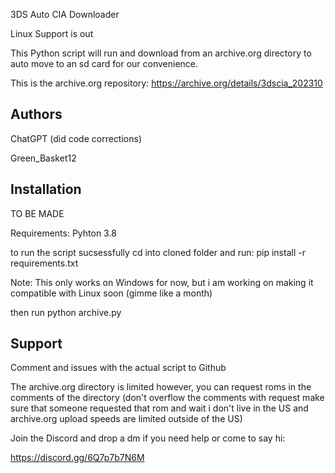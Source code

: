 
3DS Auto CIA Downloader

Linux Support is out

This Python script will run and download from an archive.org directory to auto move to an sd card for our convenience. 

This is the archive.org repository:
https://archive.org/details/3dscia_202310


## Authors

ChatGPT (did code corrections)

Green_Basket12

## Installation

TO BE MADE

Requirements:
Pyhton 3.8

to run the script sucsessfully cd into cloned folder and run:
 pip install -r requirements.txt    


Note: This only works on Windows for now, but i am working on making it compatible with Linux soon (gimme like a month)

then run 
python archive.py
## Support

Comment and issues with the actual script to Github

The archive.org directory is limited however, you can request roms in the comments of the directory (don't overflow the comments with request make sure that someone requested that rom and wait i don't live in the US and archive.org upload speeds are limited outside of the US)

Join the Discord and drop a dm if you need help or come to say hi:

https://discord.gg/6Q7p7b7N6M
